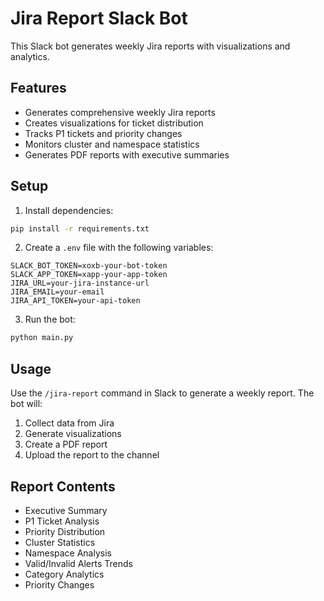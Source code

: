 # Jira Report Slack Bot

This Slack bot generates weekly Jira reports with visualizations and analytics.

## Features

- Generates comprehensive weekly Jira reports
- Creates visualizations for ticket distribution
- Tracks P1 tickets and priority changes
- Monitors cluster and namespace statistics
- Generates PDF reports with executive summaries

## Setup

1. Install dependencies:
```bash
pip install -r requirements.txt
```

2. Create a `.env` file with the following variables:
```
SLACK_BOT_TOKEN=xoxb-your-bot-token
SLACK_APP_TOKEN=xapp-your-app-token
JIRA_URL=your-jira-instance-url
JIRA_EMAIL=your-email
JIRA_API_TOKEN=your-api-token
```

3. Run the bot:
```bash
python main.py
```

## Usage

Use the `/jira-report` command in Slack to generate a weekly report. The bot will:
1. Collect data from Jira
2. Generate visualizations
3. Create a PDF report
4. Upload the report to the channel

## Report Contents

- Executive Summary
- P1 Ticket Analysis
- Priority Distribution
- Cluster Statistics
- Namespace Analysis
- Valid/Invalid Alerts Trends
- Category Analytics
- Priority Changes 